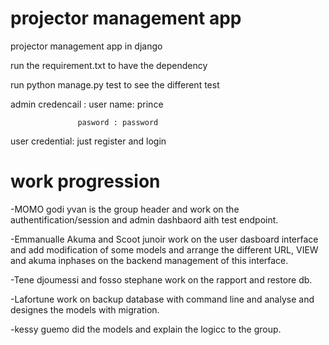 # projector management app
 projector management app in django

 run the requirement.txt to have the dependency
 
 run python manage.py test to see the different test


admin credencail : user name: prince

                   pasword : password

user credential: just register and login 

# work progression

 -MOMO godi yvan is the group header and work on the authentification/session and admin dashbaord aith test endpoint.
 
 -Emmanualle Akuma and Scoot junoir work on the user dasboard interface and add modification of some models and arrange the different URL, VIEW and akuma inphases on the backend management of this interface.
 
 -Tene djoumessi and fosso stephane work on the rapport and restore db.
 
 -Lafortune work on backup database with command line and analyse and designes the models with migration.

-kessy guemo did the models and explain the logicc to the group.
